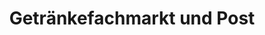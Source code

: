---
title: "Getränkefachmarkt und Post"
url: /neuhardenberg/getraenkefachmarkt-und-post/
shop: Getränke
---